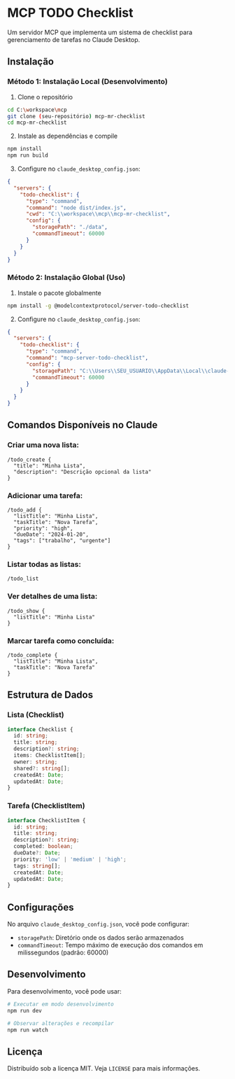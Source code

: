 # MCP TODO Checklist

Um servidor MCP que implementa um sistema de checklist para gerenciamento de tarefas no Claude Desktop.

## Instalação

### Método 1: Instalação Local (Desenvolvimento)

1. Clone o repositório
```bash
cd C:\workspace\mcp
git clone (seu-repositório) mcp-mr-checklist
cd mcp-mr-checklist
```

2. Instale as dependências e compile
```bash
npm install
npm run build
```

3. Configure no `claude_desktop_config.json`:
```json
{
  "servers": {
    "todo-checklist": {
      "type": "command",
      "command": "node dist/index.js",
      "cwd": "C:\\workspace\\mcp\\mcp-mr-checklist",
      "config": {
        "storagePath": "./data",
        "commandTimeout": 60000
      }
    }
  }
}
```

### Método 2: Instalação Global (Uso)

1. Instale o pacote globalmente
```bash
npm install -g @modelcontextprotocol/server-todo-checklist
```

2. Configure no `claude_desktop_config.json`:
```json
{
  "servers": {
    "todo-checklist": {
      "type": "command",
      "command": "mcp-server-todo-checklist",
      "config": {
        "storagePath": "C:\\Users\\SEU_USUARIO\\AppData\\Local\\claude-todo-checklist",
        "commandTimeout": 60000
      }
    }
  }
}
```

## Comandos Disponíveis no Claude

### Criar uma nova lista:
```
/todo_create {
  "title": "Minha Lista",
  "description": "Descrição opcional da lista"
}
```

### Adicionar uma tarefa:
```
/todo_add {
  "listTitle": "Minha Lista",
  "taskTitle": "Nova Tarefa",
  "priority": "high",
  "dueDate": "2024-01-20",
  "tags": ["trabalho", "urgente"]
}
```

### Listar todas as listas:
```
/todo_list
```

### Ver detalhes de uma lista:
```
/todo_show {
  "listTitle": "Minha Lista"
}
```

### Marcar tarefa como concluída:
```
/todo_complete {
  "listTitle": "Minha Lista",
  "taskTitle": "Nova Tarefa"
}
```

## Estrutura de Dados

### Lista (Checklist)
```typescript
interface Checklist {
  id: string;
  title: string;
  description?: string;
  items: ChecklistItem[];
  owner: string;
  shared?: string[];
  createdAt: Date;
  updatedAt: Date;
}
```

### Tarefa (ChecklistItem)
```typescript
interface ChecklistItem {
  id: string;
  title: string;
  description?: string;
  completed: boolean;
  dueDate?: Date;
  priority: 'low' | 'medium' | 'high';
  tags: string[];
  createdAt: Date;
  updatedAt: Date;
}
```

## Configurações

No arquivo `claude_desktop_config.json`, você pode configurar:

- `storagePath`: Diretório onde os dados serão armazenados
- `commandTimeout`: Tempo máximo de execução dos comandos em milissegundos (padrão: 60000)

## Desenvolvimento

Para desenvolvimento, você pode usar:

```bash
# Executar em modo desenvolvimento
npm run dev

# Observar alterações e recompilar
npm run watch
```

## Licença

Distribuído sob a licença MIT. Veja `LICENSE` para mais informações.
